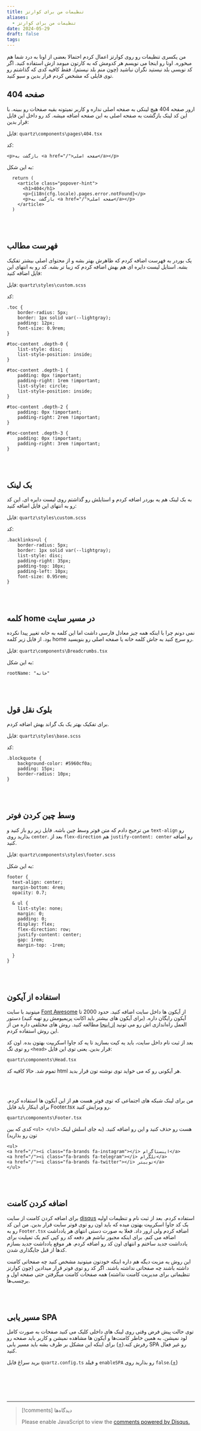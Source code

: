 ```yaml
---
title: تنظیمات من برای کوارتز
aliases:
  - تنظیمات من برای کوارتز
date: 2024-05-29
draft: false
tags:
---
```

من یکسری تنظیمات رو روی کوارتز اعمال کردم احتمالا بعضی از اونا به درد شما هم میخوره. اونا رو اینجا می نویسم هر کدومش که به کارتون میومد ازش استفاده کنید.
اگر کد نویسی بلد نیستید نگران نباشید (چون منم بلد نیستم). فقط کافیه کدی که گذاشتم رو توی فایلی که مشخص کردم قرار بدین و سیو کنید.


## صفحه 404
ارور صفحه 404 هیچ لینکی به صفحه اصلی نداره و کاربر نمیتونه بقیه صفحات رو ببینه. با این کد لینک بازگشت به صفحه اصلی به این صفحه اضافه میشه. کد رو داخل این فایل قرار بدین:

فایل: `quartz\components\pages\404.tsx`

کد: 
```
<p>بازگشت به <a href="/">صفحه اصلی</a></p>
```


به این شکل:
```
  return (
    <article class="popover-hint">
      <h1>404</h1>
      <p>{i18n(cfg.locale).pages.error.notFound}</p>
      <p>بازگشت به <a href="/">صفحه اصلی</a></p>
    </article>
  )
```

<br/> <br/>

## فهرست مطالب
یک بوردر به فهرست اضافه کردم که ظاهرش بهتر بشه و از محتوای اصلی بیشتر تفکیک بشه. استایل لیست دایره ای هم بهش اضافه کردم که زیبا تر بشه. کد رو به انتهای این فایل اضافه کنید:

فایل: `quartz\styles\custom.scss`

کد:
```
.toc {
    border-radius: 5px;
    border: 1px solid var(--lightgray);
    padding: 12px; 
    font-size: 0.9rem;
}

#toc-content .depth-0 {
    list-style: disc;
    list-style-position: inside;
}
 
#toc-content .depth-1 {
    padding: 0px !important;
    padding-right: 1rem !important;
    list-style: circle;
    list-style-position: inside;
}

#toc-content .depth-2 {
    padding: 0px !important;
    padding-right: 2rem !important;
}
 
#toc-content .depth-3 {
    padding: 0px !important;
    padding-right: 3rem !important;
}
```

<br/> <br/>
## بک لینک
به بک لینک هم یه بوردر اضافه کردم و استایلش رو گذاشتم روی لیست دایره ای.
این کد رو به انتهای این فایل اضافه کنید:

فایل: `quartz\styles\custom.scss`

کد:
```
.backlinks>ul {
    border-radius: 5px;
    border: 1px solid var(--lightgray);
    list-style: disc;
    padding-right: 35px;
    padding-top: 10px;
    padding-left: 10px;
    font-size: 0.95rem;
}
```

<br/> <br/>

## کلمه home در مسیر سایت
نمی دونم چرا با اینکه همه چیز معادل فارسی داشت اما این کلمه به خانه تغییر پیدا نکرده بود. از فایل زیر کلمه home رو سرچ کنید به جاش کلمه خانه یا صفحه اصلی رو بنویسید.

فایل: `quartz\components\Breadcrumbs.tsx`

به این شکل:
```
rootName: "خانه"
```

<br/> <br/>

## بلوک نقل قول
برای تفکیک بهتر یک بک گراند بهش اضافه کردم.

فایل: `quartz\styles\base.scss`

کد:
```
.blockquote {
    background-color: #5960cf0a;
    padding: 15px;
    border-radius: 10px;
}
```

<br/> <br/>
## وسط چین کردن فوتر
من ترجیح دادم که متن فوتر وسط چین باشه. فایل زیر رو باز کنید و `text-align` رو بذارید روی `center`.
بعد از `flex-direction` هم `justify-content: center` رو اضافه کنید.

فایل: `quartz\components\styles\footer.scss`

به این شکل:
```
footer {
  text-align: center;
  margin-bottom: 4rem;
  opacity: 0.7;

  & ul {
    list-style: none;
    margin: 0;
    padding: 0;
    display: flex;
    flex-direction: row;
    justify-content: center;
    gap: 1rem;
    margin-top: -1rem;

  }
}
```

<br/> <br/>

## استفاده از آیکون
میتونید با سایت [Font Awesome](https://fontawesome.com/) از آیکون ها داخل سایت اضافه کنید. حدود 2000 تا آیکون رایگان داره. (برای آیکون های بیشتر باید اکانت پریمیومش رو تهیه کنید) دستور العمل راه‌اندازی اش رو می تونید [از اینجا](https://docs.fontawesome.com/web/) مطالعه کنید. روش های مختلفی داره من از این روش استفاده کردم.

بعد از ثبت نام داخل سایت، باید یه کیت بسازید تا یه کد جاوا اسکریپت بهتون بده. اون کد رو توی تگ `<head>` قرار بدین. یعنی توی این فایل:

`quartz\components\Head.tsx`

تموم شد. حالا کافیه کد html هر آیکونی رو که می خواید توی نوشته تون قرار بدید.

<br/><br/>

من برای لینک شبکه های اجتماعی که توی فوتر هست هم از این آیکون ها استفاده کردم. برای اینکار باید فایل Footer.tsx رو ویرایش کنید.

`quartz\components\Footer.tsx`

کدی که بین `<ul> </ul>` هست رو حذف کنید و این رو اضافه کنید. (به جای اسلش لینک تون رو بذارید)

```
<ul>
<a href="/"><i class="fa-brands fa-instagram"></i> اینستاگرام</a>
<a href="/"><i class="fa-brands fa-telegram"></i> تلگرام</a>
<a href="/"><i class="fa-brands fa-twitter"></i> توییتر</a>
</ul>
```

<br/> <br/>

## اضافه کردن کامنت
برای اضافه کردن کامنت از سایت [disqus](https://disqus.com/) استفاده کردم.
بعد از ثبت نام و تنظیمات اولیه یک کد جاوا اسکریپت بهتون میده که باید اون رو توی فوتر سایت قرار بدین. من این کد رو به `Footer.tsx` اضافه کردم ولی ارور داد. فعلا به صورت دستی انتهای هر یادداشت اضافه می کنم. برای اینکه مجبور نباشم هر دفعه کد رو کپی کنم یک تمپلیت برای یادداشت جدید ساختم و انتهای اون کد رو اضافه کردم. هر موقع یادداشت جدید بسازم کدها از قبل جایگذاری شدن.

این روش یه مزیت دیگه هم داره اینکه خودتون میتونید مشخص کنید چه صفحاتی کامنت داشته باشند چه صفحاتی نداشته باشند. اگر کد رو توی فوتر قرار میدادین (چون کوارتز تنظیماتی برای مدیریت کامنت نذاشته) همه صفحات کامنت میگرفتن حتی صفحه اول و برچسب‌ها.

<br/> <br/>
## مسیر یابی SPA
 توی حالت پیش فرض وقتی روی لینک های داخلی کلیک می کنید صفحات به صورت کامل لود نمیشن. به همین خاطر کامنت‌ها و آیکون ها مشاهده نمیشن و کاربر باید صفحه رو رفرش کنه.([+](https://github.com/jackyzha0/quartz/issues/1103)) برای اینکه این مشکل بر طرف بشه باید مسیر یابی SPA رو غیر فعال کنید.
 
برید سراغ فایل `quartz.config.ts` و فیلد `enableSPA` رو بذارید روی `false`.([+](https://quartz.jzhao.xyz/features/SPA-Routing))



<br/><br/><br/><br/>

---

> [!comments] دیدگاه‌ها
> <div id="disqus_thread"></div>
> <script> (function() { 	var d = document, s = d.createElement('script'); s.src = 'https://ifardmim.disqus.com/embed.js'; s.setAttribute('data-timestamp', +new Date()); (d.head || d.body).appendChild(s); })(); </script>
> <noscript>Please enable JavaScript to view the <a href="https://disqus.com/?ref_noscript">comments powered by Disqus.</a></noscript>




